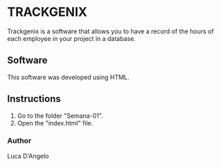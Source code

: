 # TRACKGENIX

Trackgenix is a software that allows you to have a record of the hours of each employee in your project in a database.

## Software

This software was developed using HTML.

## Instructions

1. Go to the folder "Semana-01".
2. Open the "index.html" file.

### Author 

Luca D'Angelo
